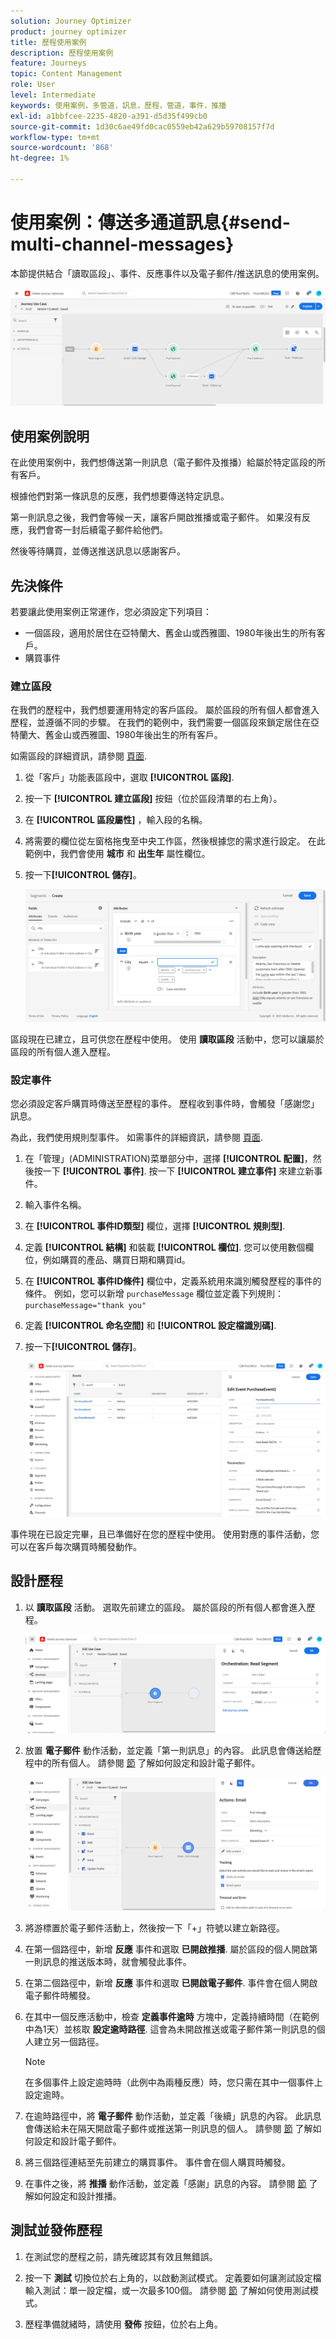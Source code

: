 ```yaml
---
solution: Journey Optimizer
product: journey optimizer
title: 歷程使用案例
description: 歷程使用案例
feature: Journeys
topic: Content Management
role: User
level: Intermediate
keywords: 使用案例，多管道，訊息，歷程，管道，事件，推播
exl-id: a1bbfcee-2235-4820-a391-d5d35f499cb0
source-git-commit: 1d30c6ae49fd0cac0559eb42a629b59708157f7d
workflow-type: tm+mt
source-wordcount: '868'
ht-degree: 1%

---
```


# 使用案例：傳送多通道訊息{#send-multi-channel-messages}

本節提供結合「讀取區段」、事件、反應事件以及電子郵件/推送訊息的使用案例。

![](assets/jo-uc1.png)

## 使用案例說明

在此使用案例中，我們想傳送第一則訊息（電子郵件及推播）給屬於特定區段的所有客戶。

根據他們對第一條訊息的反應，我們想要傳送特定訊息。

第一則訊息之後，我們會等候一天，讓客戶開啟推播或電子郵件。 如果沒有反應，我們會寄一封后續電子郵件給他們。

然後等待購買，並傳送推送訊息以感謝客戶。

## 先決條件

若要讓此使用案例正常運作，您必須設定下列項目：

* 一個區段，適用於居住在亞特蘭大、舊金山或西雅圖、1980年後出生的所有客戶。
* 購買事件

### 建立區段

在我們的歷程中，我們想要運用特定的客戶區段。 屬於區段的所有個人都會進入歷程，並遵循不同的步驟。 在我們的範例中，我們需要一個區段來鎖定居住在亞特蘭大、舊金山或西雅圖、1980年後出生的所有客戶。

如需區段的詳細資訊，請參閱 [頁面](../segment/about-segments.md).

1. 從「客戶」功能表區段中，選取 **[!UICONTROL 區段]**.

1. 按一下 **[!UICONTROL 建立區段]** 按鈕（位於區段清單的右上角）。

1. 在 **[!UICONTROL 區段屬性]** ，輸入段的名稱。

1. 將需要的欄位從左窗格拖曳至中央工作區，然後根據您的需求進行設定。 在此範例中，我們會使用 **城市** 和 **出生年** 屬性欄位。

1. 按一下&#x200B;**[!UICONTROL 儲存]**。

   ![](assets/add-attributes.png)

區段現在已建立，且可供您在歷程中使用。 使用 **讀取區段** 活動中，您可以讓屬於區段的所有個人進入歷程。

### 設定事件

您必須設定客戶購買時傳送至歷程的事件。 歷程收到事件時，會觸發「感謝您」訊息。

為此，我們使用規則型事件。 如需事件的詳細資訊，請參閱 [頁面](../event/about-events.md).

1. 在「管理」(ADMINISTRATION)菜單部分中，選擇 **[!UICONTROL 配置]**，然後按一下 **[!UICONTROL 事件]**. 按一下 **[!UICONTROL 建立事件]** 來建立新事件。

1. 輸入事件名稱。

1. 在 **[!UICONTROL 事件ID類型]** 欄位，選擇 **[!UICONTROL 規則型]**.

1. 定義 **[!UICONTROL 結構]** 和裝載 **[!UICONTROL 欄位]**. 您可以使用數個欄位，例如購買的產品、購買日期和購買id。

1. 在 **[!UICONTROL 事件ID條件]** 欄位中，定義系統用來識別觸發歷程的事件的條件。 例如，您可以新增 `purchaseMessage` 欄位並定義下列規則： `purchaseMessage="thank you"`

1. 定義 **[!UICONTROL 命名空間]** 和 **[!UICONTROL 設定檔識別碼]**.

1. 按一下&#x200B;**[!UICONTROL 儲存]**。

   ![](assets/jo-uc2.png)

事件現在已設定完畢，且已準備好在您的歷程中使用。 使用對應的事件活動，您可以在客戶每次購買時觸發動作。

## 設計歷程

1. 以 **讀取區段** 活動。 選取先前建立的區段。 屬於區段的所有個人都會進入歷程。

   ![](assets/jo-uc4.png)

1. 放置 **電子郵件** 動作活動，並定義「第一則訊息」的內容。 此訊息會傳送給歷程中的所有個人。 請參閱 [節](../email/create-email.md) 了解如何設定和設計電子郵件。

   ![](assets/jo-uc5.png)

1. 將游標置於電子郵件活動上，然後按一下「+」符號以建立新路徑。

1. 在第一個路徑中，新增 **反應** 事件和選取 **已開啟推播**. 屬於區段的個人開啟第一則訊息的推送版本時，就會觸發此事件。

1. 在第二個路徑中，新增 **反應** 事件和選取 **已開啟電子郵件**. 事件會在個人開啟電子郵件時觸發。

1. 在其中一個反應活動中，檢查 **定義事件逾時** 方塊中，定義持續時間（在範例中為1天）並核取 **設定逾時路徑**. 這會為未開啟推送或電子郵件第一則訊息的個人建立另一個路徑。

   >[!NOTE]
   >
   >在多個事件上設定逾時時（此例中為兩種反應）時，您只需在其中一個事件上設定逾時。

1. 在逾時路徑中，將 **電子郵件** 動作活動，並定義「後續」訊息的內容。 此訊息會傳送給未在隔天開啟電子郵件或推送第一則訊息的個人。 請參閱 [節](../email/create-email.md) 了解如何設定和設計電子郵件。

1. 將三個路徑連結至先前建立的購買事件。 事件會在個人購買時觸發。

1. 在事件之後，將 **推播** 動作活動，並定義「感謝」訊息的內容。 請參閱 [節](../push/create-push.md) 了解如何設定和設計推播。

## 測試並發佈歷程

1. 在測試您的歷程之前，請先確認其有效且無錯誤。

1. 按一下 **測試** 切換位於右上角的，以啟動測試模式。 定義要如何讓測試設定檔輸入測試：單一設定檔，或一次最多100個。 請參閱 [節](testing-the-journey.md) 了解如何使用測試模式。

1. 歷程準備就緒時，請使用 **發佈** 按鈕，位於右上角。
